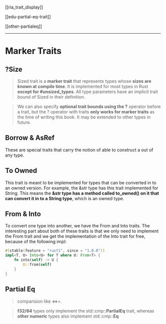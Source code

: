 
[[ria_trait_display]]

[[edu-partial-eq-trait]]

[[other-partialeq]]

---


# Marker Traits
## ?Size

> Sized trait is a **marker trait** that represents types whose **sizes are known at compile time**. It is implemented for most types in Rust **except for #unsized_types**. All type parameters have an implicit trait bound of Sized in their definition. 

> We can also specify **optional trait bounds using the ?** operator before a trait, but the ? operator with traits **only works for marker traits** as the time of writing this book. It may be extended to other types in future.

## Borrow & AsRef
These are special traits that carry the notion of able to construct a out of any type.


## To Owned

This trait is meant to be implemented for types that can be converted in to an owned version. For example, the &str type has this trait implemented for String. This means the **&str type has a method called to_owned() on it that can convert it in to a String type**, which is an owned type.


## From & Into
To convert one type into another, we have the From and Into traits. The interesting part about both of these traits is that we only need to implement the From trait and we get the implementation of the Into trait for free, because of the following impl:

```rust
#[stable(feature = "rust1", since = "1.0.0")]
impl<T, U> Into<U> for T where U: From<T> {
    fn into(self) -> U {
        U::from(self)
    }
}
```
## Partial Eq
> comparision like <=>=.

> **f32/64** types only implement the std::cmp::**PartialEq** trait, whereas **other numeric** types also implement std::cmp::**Eq**
